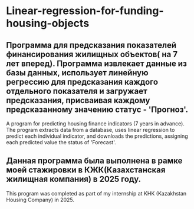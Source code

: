 # Linear-regression-for-funding-housing-objects
Программа для предсказания показателей финансирования жилищных объектов( на 7 лет вперед).
Программа извлекает данные из базы данных, использует линейную регрессию для предсказания каждого отдельного показателя и загружает предсказания, присваивая каждому предсказанному значению статус - 'Прогноз'.
------
A program for predicting housing finance indicators (7 years in advance). 
The program extracts data from a database, uses linear regression to predict each individual indicator, and downloads the predictions, assigning each predicted value the status of 'Forecast'.


Данная программа была выполнена в рамке моей стажировки в КЖК(Казахстанская жилищная компания) в 2025 году.
------
This program was completed as part of my internship at KHK (Kazakhstan Housing Company) in 2025.
